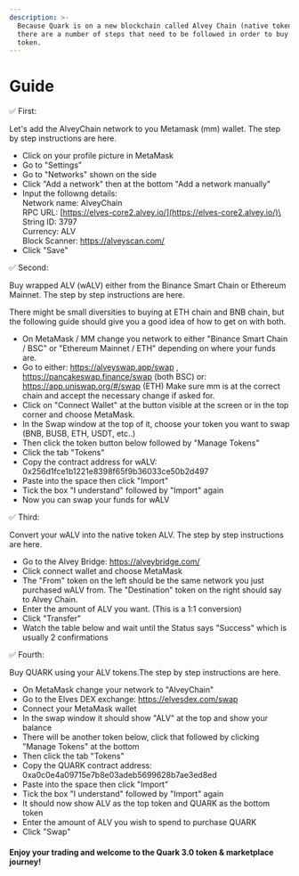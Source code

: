 ```yaml
---
description: >-
  Because Quark is on a new blockchain called Alvey Chain (native token ALV),
  there are a number of steps that need to be followed in order to buy the
  token.
---
```


# Guide

✅ First:

Let's add the AlveyChain network to you Metamask (mm) wallet. The step by step instructions are here.

* Click on your profile picture in MetaMask
* Go to "Settings"
* Go to "Networks" shown on the side
* Click "Add a network" then at the bottom "Add a network manually"
* Input the followng details: \
  Network name: AlveyChain \
  RPC URL: [https://elves-core2.alvey.io/](https://elves-core2.alvey.io/)\
  String ID: 3797 \
  Currency: ALV \
  Block Scanner: https://alveyscan.com/
* Click "Save"



✅ Second:

Buy wrapped ALV (wALV) either from the Binance Smart Chain or Ethereum Mainnet. The step by step instructions are here.

There might be small diversities to buying at ETH chain and BNB chain, but the following guide should give you a good idea of how to get on with both.

* On MetaMask / MM change you network to either "Binance Smart Chain / BSC" or "Ethereum Mainnet / ETH" depending on where your funds are.
* Go to either: https://alveyswap.app/swap , https://pancakeswap.finance/swap (both BSC) or: https://app.uniswap.org/#/swap (ETH) Make sure mm is at the correct chain and accept the necessary change if asked for.
* Click on "Connect Wallet" at the button visible at the screen or in the top corner and choose MetaMask.
* In the Swap window at the top of it, choose your token you want to swap (BNB, BUSB, ETH, USDT, etc..)
* Then click the token button below followed by "Manage Tokens"
* Click the tab "Tokens"
* Copy the contract address for wALV: 0x256d1fce1b1221e8398f65f9b36033ce50b2d497
* Paste into the space then click "Import"
* Tick the box "I understand" followed by "Import" again
* Now you can swap your funds for wALV



✅ Third:

Convert your wALV into the native token ALV. The step by step instructions are here.

* Go to the Alvey Bridge: https://alveybridge.com/
* Click connect wallet and choose MetaMask
* The "From" token on the left should be the same network you just purchased wALV from. The "Destination" token on the right should say to Alvey Chain.
* Enter the amount of ALV you want. (This is a 1:1 conversion)
* Click "Transfer"
* Watch the table below and wait until the Status says "Success" which is usually 2 confirmations



✅ Fourth:

Buy QUARK using your ALV tokens.The step by step instructions are here.

* On MetaMask change your network to "AlveyChain"
* Go to the Elves DEX exchange: https://elvesdex.com/swap
* Connect your MetaMask wallet
* In the swap window it should show "ALV" at the top and show your balance
* There will be another token below, click that followed by clicking "Manage Tokens" at the bottom
* Then click the tab "Tokens"
* Copy the QUARK contract address: 0xa0c0e4a09715e7b8e03adeb5699628b7ae3ed8ed
* Paste into the space then click "Import"
* Tick the box "I understand" followed by "Import" again
* It should now show ALV as the top token and QUARK as the bottom token
* Enter the amount of ALV you wish to spend to purchase QUARK
* Click "Swap"

#### Enjoy your trading and welcome to the Quark 3.0 token & marketplace journey!
